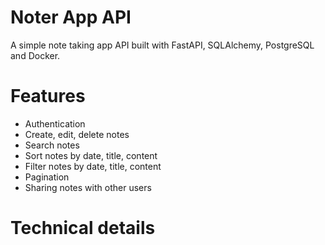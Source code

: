 # Noter App API

A simple note taking app API built with FastAPI, SQLAlchemy, PostgreSQL and Docker.

# Features

- Authentication
- Create, edit, delete notes
- Search notes
- Sort notes by date, title, content
- Filter notes by date, title, content
- Pagination
- Sharing notes with other users

# Technical details
